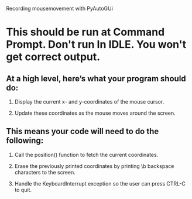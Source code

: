 Recording mousemovement with PyAutoGUi

# This should be run at Command Prompt. Don't run In IDLE. You won't get correct output.

## At a high level, here’s what your program should do:

1) Display the current x- and y-coordinates of the mouse cursor.

2) Update these coordinates as the mouse moves around the screen.

## This means your code will need to do the following:

1) Call the position() function to fetch the current coordinates.

2) Erase the previously printed coordinates by printing \b backspace characters to the screen.

3) Handle the KeyboardInterrupt exception so the user can press CTRL-C to quit.
